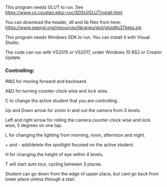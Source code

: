 This program needs GLUT to run. See https://www.cs.csustan.edu/~rsc/SDSU/GLUTinstall.html

You can download the header, dll and lib files from here: https://www.opengl.org/resources/libraries/glut/glutdlls37beta.zip

This program needs Windows SDK to run. You can install it with Visual Studio.

The code can run with VS2015 or VS2017, under Windows 10 RS2 or Creator Update.

### Controlling: ### 
W&S for moving forward and backward.

A&D for turning counter-clock wise and lock wise.

C to change the active student that you are controlling.

Up and Down arrow for zoom in and out the camera from 3 levels.

Left and right arrow for rolling the camera counter-clock wise and lock wise, 5 degrees on one tap.

L for changing the lighting from morning, noon, afternoon and night.

\+ and - add/delete the spotlight focused on the active student.

H for changing the height of eye within 4 levels.

T will start auto tour, cycling between 3 places.

Student can go down from the edge of upper place, but cant go back from lower place unless through a stair.